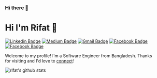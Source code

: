 ### Hi there 🍡

# Hi I'm Rifat 👋
[![Linkedin Badge](https://img.shields.io/badge/-GonEbal80-blue?style=flat&logo=Linkedin&logoColor=white&link=https://www.linkedin.com/in/GonEbal80/)](https://www.linkedin.com/in/GonEbal80/)
[![Medium Badge](https://img.shields.io/badge/-@__GonEbal8095-000000?style=flat&labelColor=000000&logo=Medium&link=https://medium.com/@_GonEbal8095)](https://medium.com/@_GonEbal8095)
[![Gmail Badge](https://img.shields.io/badge/-GonEbal8095-c14438?style=flat&logo=Gmail&logoColor=white&link=mailto:GonEbal8095@gmail.com)](mailto:GonEbal8095@gmail.com)
[![Facebook Badge](https://img.shields.io/badge/-GonEbal80cse-%231877F2.svg?&style=flat-square&logo=facebook&logoColor=white&link=https://www.facebook.com/GonEbal80cse)](https://www.facebook.com/GonEbal80cse)
[![Facebook Badge](https://img.shields.io/badge/-GonEbal80.github.io-%231877F2.svg?&style=flat-square&logoColor=white&link=https://GonEbal80.github.io/)](https://GonEbal80.github.io/)

Welcome to my profile! I'm a Software Engineer from Bangladesh. Thanks for visiting and I'd love to [connect](https://www.linkedin.com/in/GonEbal80/)!





![rifat's github stats](https://github-readme-stats.vercel.app/api?username=GonEbal80&show_icons=true)
